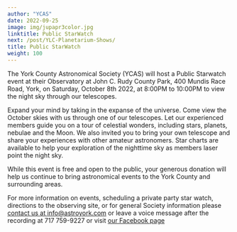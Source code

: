 ```yaml
---
author: "YCAS"
date: 2022-09-25
image: img/jupapr3color.jpg
linktitle: Public StarWatch
next: /post/YLC-Planetarium-Shows/
title: Public StarWatch
weight: 100
---
```


The York County Astronomical Society (YCAS) will host a Public Starwatch event at their Observatory at John C. Rudy County Park, 400 Mundis Race Road, York, on Saturday, October 8th 2022, at 8:00PM to 10:00PM to view the night sky through our telescopes.

Expand your mind by taking in the expanse of the universe. Come view the October skies with us through one of our telescopes. Let our experienced members guide you on a tour of celestial wonders, including stars, planets, nebulae and the Moon. We also invited you to bring your own telescope and share your experiences with other amateur astronomers. Star charts are available to help your exploration of the nighttime sky as members laser point the night sky. 

While this event is free and open to the public, your generous donation will help us continue to bring astronomical events to the York County and surrounding areas.

For more information on events, scheduling a private party star watch, directions to the observing site, or for general Society information please [contact us at info@astroyork.com](info@astroyork.com) or leave a voice message after the recording at 717 759-9227 or visit [our Facebook page](https://www.facebook.com/astroyork)
